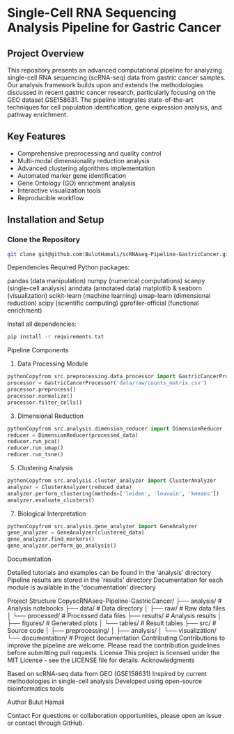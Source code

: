 # Single-Cell RNA Sequencing Analysis Pipeline for Gastric Cancer

## Project Overview
This repository presents an advanced computational pipeline for analyzing single-cell RNA sequencing (scRNA-seq) data from gastric cancer samples. Our analysis framework builds upon and extends the methodologies discussed in recent gastric cancer research, particularly focusing on the GEO dataset GSE158631. The pipeline integrates state-of-the-art techniques for cell population identification, gene expression analysis, and pathway enrichment.

## Key Features
- Comprehensive preprocessing and quality control
- Multi-modal dimensionality reduction analysis
- Advanced clustering algorithms implementation
- Automated marker gene identification
- Gene Ontology (GO) enrichment analysis
- Interactive visualization tools
- Reproducible workflow

## Installation and Setup

### Clone the Repository
```bash
git clone git@github.com:BulutHamali/scRNAseq-Pipeline-GastricCancer.git
```

Dependencies
Required Python packages:

pandas (data manipulation)
numpy (numerical computations)
scanpy (single-cell analysis)
anndata (annotated data)
matplotlib & seaborn (visualization)
scikit-learn (machine learning)
umap-learn (dimensional reduction)
scipy (scientific computing)
gprofiler-official (functional enrichment)

Install all dependencies:
```bash
pip install -r requirements.txt
```

Pipeline Components
1. Data Processing Module
```python
pythonCopyfrom src.preprocessing.data_processor import GastricCancerProcessor
processor = GastricCancerProcessor('data/raw/counts_matrix.csv')
processor.preprocess()
processor.normalize()
processor.filter_cells()
```


3. Dimensional Reduction
```python
pythonCopyfrom src.analysis.dimension_reducer import DimensionReducer
reducer = DimensionReducer(processed_data)
reducer.run_pca()
reducer.run_umap()
reducer.run_tsne()
```

5. Clustering Analysis
```python
pythonCopyfrom src.analysis.cluster_analyzer import ClusterAnalyzer
analyzer = ClusterAnalyzer(reduced_data)
analyzer.perform_clustering(methods=['leiden', 'louvain', 'kmeans'])
analyzer.evaluate_clusters()
```
7. Biological Interpretation
```python
pythonCopyfrom src.analysis.gene_analyzer import GeneAnalyzer
gene_analyzer = GeneAnalyzer(clustered_data)
gene_analyzer.find_markers()
gene_analyzer.perform_go_analysis()
```


Documentation

Detailed tutorials and examples can be found in the 'analysis' directory
Pipeline results are stored in the 'results' directory
Documentation for each module is available in the 'documentation' directory

Project Structure
CopyscRNAseq-Pipeline-GastricCancer/
├── analysis/          # Analysis notebooks
├── data/             # Data directory
│   ├── raw/          # Raw data files
│   └── processed/    # Processed data files
├── results/          # Analysis results
│   ├── figures/      # Generated plots
│   └── tables/       # Result tables
├── src/              # Source code
│   ├── preprocessing/
│   ├── analysis/
│   └── visualization/
└── documentation/    # Project documentation
Contributing
Contributions to improve the pipeline are welcome. Please read the contribution guidelines before submitting pull requests.
License
This project is licensed under the MIT License - see the LICENSE file for details.
Acknowledgments

Based on scRNA-seq data from GEO (GSE158631)
Inspired by current methodologies in single-cell analysis
Developed using open-source bioinformatics tools

Author
Bulut Hamali

Contact
For questions or collaboration opportunities, please open an issue or contact through GitHub.
